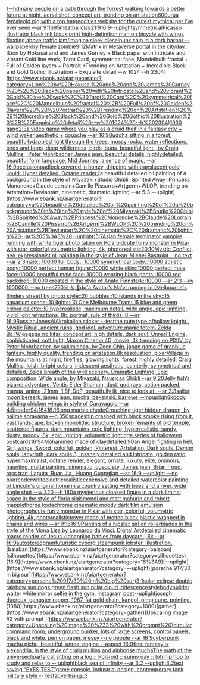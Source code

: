 [1](https://www.ebank.nz/aiartgenerator?category=1)[--hd](https://www.ebank.nz/aiartgenerator?category=--hd)[many people on a path through the forrest walking towards a better future at night. aerial shot. concept art, trending on art station](https://www.ebank.nz/aiartgenerator?category=many%20people%20on%20a%20path%20through%20the%20forrest%20walking%20towards%20a%20better%20future%20at%20night.%20aerial%20shot.%20concept%20art%2C%20trending%20on%20art%20station)[600](https://www.ebank.nz/aiartgenerator?category=600)[urua female](https://www.ebank.nz/aiartgenerator?category=urua%20female)[old pig with a top hat](https://www.ebank.nz/aiartgenerator?category=old%20pig%20with%20a%20top%20hat)[geocities website for the cutest mythical pet I’ve ever seen —ar 9:16](https://www.ebank.nz/aiartgenerator?category=geocities%20website%20for%20the%20cutest%20mythical%20pet%20I%E2%80%99ve%20ever%20seen%20%E2%80%94ar%209%3A16)[95](https://www.ebank.nz/aiartgenerator?category=95)[meatball](https://www.ebank.nz/aiartgenerator?category=meatball)[clay](https://www.ebank.nz/aiartgenerator?category=clay)[21:9](https://www.ebank.nz/aiartgenerator?category=21%3A9)[16:9](https://www.ebank.nz/aiartgenerator?category=16%3A9)[--uplight](https://www.ebank.nz/aiartgenerator?category=--uplight)[symmetrical](https://www.ebank.nz/aiartgenerator?category=symmetrical)[Picasso illustrator black ink block print high-definition man on bicycle with wings floating above traffic jam](https://www.ebank.nz/aiartgenerator?category=Picasso%20illustrator%20black%20ink%20block%20print%20high-definition%20man%20on%20bicycle%20with%20wings%20floating%20above%20traffic%20jam)[/imagine sleek dieselpunk ship in a dark harbor --wallpaper](https://www.ebank.nz/aiartgenerator?category=/imagine%20sleek%20dieselpunk%20ship%20in%20a%20dark%20harbor%20--wallpaper)[dry female zombie](https://www.ebank.nz/aiartgenerator?category=dry%20female%20zombie)[9:12](https://www.ebank.nz/aiartgenerator?category=9%3A12)[Matrix in Metaverse portal in the city](https://www.ebank.nz/aiartgenerator?category=Matrix%20in%20Metaverse%20portal%20in%20the%20city)[day.](https://www.ebank.nz/aiartgenerator?category=day.)[Lion by Hokusai and and James Gurney + Black paper with Intricate and vibrant Gold line work, Tarot Card, symmetrical face, Mandelbulb fractal + Full of Golden layers + Portrait +Trending on Artstation + Incredible Black and Gold Gothic Illustration + Exquisite detail --w 1024 --h 2304](https://www.ebank.nz/aiartgenerator?category=Lion%20by%20Hokusai%20and%20and%20James%20Gurney%20%2B%20Black%20paper%20with%20Intricate%20and%20vibrant%20Gold%20line%20work%2C%20Tarot%20Card%2C%20symmetrical%20face%2C%20Mandelbulb%20fractal%20%2B%20Full%20of%20Golden%20layers%20%2B%20Portrait%20%2BTrending%20on%20Artstation%20%2B%20Incredible%20Black%20and%20Gold%20Gothic%20Illustration%20%2B%20Exquisite%20detail%20--w%201024%20--h%202304)[1930 gang](https://www.ebank.nz/aiartgenerator?category=1930%20gang)[2:3](https://www.ebank.nz/aiartgenerator?category=2%3A3)[a video game where you play as a druid theif in a fantasy city + wind waker aesthetic + gouache --ar 16:9](https://www.ebank.nz/aiartgenerator?category=a%20video%20game%20where%20you%20play%20as%20a%20druid%20theif%20in%20a%20fantasy%20city%20%2B%20wind%20waker%20aesthetic%20%2B%20gouache%20--ar%2016%3A9)[Buddha sitting in a forest,  beautifullydappled light through the trees, mossy rocks, water reflections, birds and bugs, deep wilderness, birds, bugs, beautiful light , by  Craig Mullins , Peter Mohrbacher James jean, beautiful details, highlydetailed, beautiful form language, Mid Journey, a sence of magic, --ar 16:9](https://www.ebank.nz/aiartgenerator?category=Buddha%20sitting%20in%20a%20forest%2C%20%20beautifullydappled%20light%20through%20the%20trees%2C%20mossy%20rocks%2C%20water%20reflections%2C%20birds%20and%20bugs%2C%20deep%20wilderness%2C%20birds%2C%20bugs%2C%20beautiful%20light%20%2C%20by%20%20Craig%20Mullins%20%2C%20Peter%20Mohrbacher%20James%20jean%2C%20beautiful%20details%2C%20highlydetailed%2C%20beautiful%20form%20language%2C%20Mid%20Journey%2C%20a%20sence%20of%20magic%2C%20--ar%2016%3A9)[occlusion](https://www.ebank.nz/aiartgenerator?category=occlusion)[padlock covered in honey, dripping with translucent gold liquid. Hyper detailed. Octane render.](https://www.ebank.nz/aiartgenerator?category=padlock%20covered%20in%20honey%2C%20dripping%20with%20translucent%20gold%20liquid.%20Hyper%20detailed.%20Octane%20render.)[a beautiful detailed oil painting of a background in the style of Miyazaki+Studio Ghibli+Spirited Away+Princess Mononoke+Claude Lorrain+Camille Pissarro+Artgerm+WLOP, trending on Artstation+Deviantart, cinematic, dramatic lighting --ar 5:3 --uplight](https://www.ebank.nz/aiartgenerator?category=a%20beautiful%20detailed%20oil%20painting%20of%20a%20background%20in%20the%20style%20of%20Miyazaki%2BStudio%20Ghibli%2BSpirited%20Away%2BPrincess%20Mononoke%2BClaude%20Lorrain%2BCamille%20Pissarro%2BArtgerm%2BWLOP%2C%20trending%20on%20Artstation%2BDeviantart%2C%20cinematic%2C%20dramatic%20lighting%20--ar%205%3A3%20--uplight)[5:7](https://www.ebank.nz/aiartgenerator?category=5%3A7)[Asian female terminator vampire running with white tiger photo taken on Polaroid](https://www.ebank.nz/aiartgenerator?category=Asian%20female%20terminator%20vampire%20running%20with%20white%20tiger%20photo%20taken%20on%20Polaroid)[cute furry monster in Pixar with star, colorful,volumetric lighting, 4k, photorealistic](https://www.ebank.nz/aiartgenerator?category=cute%20furry%20monster%20in%20Pixar%20with%20star%2C%20colorful%2Cvolumetric%20lighting%2C%204k%2C%20photorealistic)[20:10](https://www.ebank.nz/aiartgenerator?category=20%3A10)[Mystic Conflict, neo-expressionist oil painting in the style of Jean-Michel Basquiat --no text --ar 2:3](https://www.ebank.nz/aiartgenerator?category=Mystic%20Conflict%2C%20neo-expressionist%20oil%20painting%20in%20the%20style%20of%20Jean-Michel%20Basquiat%20--no%20text%20--ar%202%3A3)[male:: 10000 full body:: 10000 symmetrical body::10000 athletic body::10000 perfect human figure::10000 white skin::10000 perfect male face::10000 beautiful male face::10000 wearing black pants::10000 red backdrop::10000 created in the style of Anato Finnstark::10000 --ar 2:3 --iw 1000000 --no trees](https://www.ebank.nz/aiartgenerator?category=male%3A%3A%2010000%20full%20body%3A%3A%2010000%20symmetrical%20body%3A%3A10000%20athletic%20body%3A%3A10000%20perfect%20human%20figure%3A%3A10000%20white%20skin%3A%3A10000%20perfect%20male%20face%3A%3A10000%20beautiful%20male%20face%3A%3A10000%20wearing%20black%20pants%3A%3A10000%20red%20backdrop%3A%3A10000%20created%20in%20the%20style%20of%20Anato%20Finnstark%3A%3A10000%20--ar%202%3A3%20--iw%201000000%20--no%20trees)[750](https://www.ebank.nz/aiartgenerator?category=750)[☠️ 🪱 🏹](https://www.ebank.nz/aiartgenerator?category=%E2%98%A0%EF%B8%8F%20%F0%9F%AA%B1%20%F0%9F%8F%B9)[dof](https://www.ebank.nz/aiartgenerator?category=dof)[a Avatar's Na'vi running in [Melbourne's flinders street] by photo style::20 bubbles::10 islands in the sky::15 aquarium scene::10 lights::10 One Melbourne Tram::15 blue and green colour palette::10 hyperealistic, maximum detail, wide angle, epic lighting, vivid light refractions, 8k, portrait, rule of thirds::8 —ar 16:9](https://www.ebank.nz/aiartgenerator?category=a%20Avatar%27s%20Na%27vi%20running%20in%20%5BMelbourne%27s%20flinders%20street%5D%20by%20photo%20style%3A%3A20%20bubbles%3A%3A10%20islands%20in%20the%20sky%3A%3A15%20aquarium%20scene%3A%3A10%20lights%3A%3A10%20One%20Melbourne%20Tram%3A%3A15%20blue%20and%20green%20colour%20palette%3A%3A10%20hyperealistic%2C%20maximum%20detail%2C%20wide%20angle%2C%20epic%20lighting%2C%20vivid%20light%20refractions%2C%208k%2C%20portrait%2C%20rule%20of%20thirds%3A%3A8%20%E2%80%94ar%2016%3A9)[Russian](https://www.ebank.nz/aiartgenerator?category=Russian)[Jones](https://www.ebank.nz/aiartgenerator?category=Jones)[AlAkroka](https://www.ebank.nz/aiartgenerator?category=AlAkroka)[lion sticker --test](https://www.ebank.nz/aiartgenerator?category=lion%20sticker%20--test)[the cute type ofhollow knight , Mystic Ritual, ancient ruins, god idol, adventure,magic totem, Zelda BoTW,gegege no kitar, concept art, high details, dark soul, Unreal Engine, sophisticated, soft light, Maxon Cinema 4D, movie, 4k trending on PIXIV, by Peter Mohrbacher, by sakimichan, by Zeen Chin, japan game of granblue fantasy, highly quality, trending on artstation,8k resolustion, pixar](https://www.ebank.nz/aiartgenerator?category=the%20cute%20type%20ofhollow%20knight%20%2C%20Mystic%20Ritual%2C%20ancient%20ruins%2C%20god%20idol%2C%20adventure%2Cmagic%20totem%2C%20Zelda%20BoTW%2Cgegege%20no%20kitar%2C%20concept%20art%2C%20high%20details%2C%20dark%20soul%2C%20Unreal%20Engine%2C%20sophisticated%2C%20soft%20light%2C%20Maxon%20Cinema%204D%2C%20movie%2C%204k%20trending%20on%20PIXIV%2C%20by%20Peter%20Mohrbacher%2C%20by%20sakimichan%2C%20by%20Zeen%20Chin%2C%20japan%20game%20of%20granblue%20fantasy%2C%20highly%20quality%2C%20trending%20on%20artstation%2C8k%20resolustion%2C%20pixar)[Village in the mountains at night, fireflies,  glowing lights, forest, highly detailed, Craig Mullins, loish, bright colors, iridescent aesthetic, painterly, symmetrical and detailed, Zelda breath of the wild scenery, Dramatic Lighting, Epic composition, Wide angle, by Miyazaki, Nausicaa Ghibli --ar 9:20](https://www.ebank.nz/aiartgenerator?category=Village%20in%20the%20mountains%20at%20night%2C%20fireflies%2C%20%20glowing%20lights%2C%20forest%2C%20highly%20detailed%2C%20Craig%20Mullins%2C%20loish%2C%20bright%20colors%2C%20iridescent%20aesthetic%2C%20painterly%2C%20symmetrical%20and%20detailed%2C%20Zelda%20breath%20of%20the%20wild%20scenery%2C%20Dramatic%20Lighting%2C%20Epic%20composition%2C%20Wide%20angle%2C%20by%20Miyazaki%2C%20Nausicaa%20Ghibli%20--ar%209%3A20)[Jelly fish’s bizarre adventure, Ventis Elder Shaman, dust, god rays, action packed, manga, anime, 21mm, 1.8f, DoP, beautifully lit, nice to look at. --ar 2:3](https://www.ebank.nz/aiartgenerator?category=Jelly%20fish%E2%80%99s%20bizarre%20adventure%2C%20Ventis%20Elder%20Shaman%2C%20dust%2C%20god%20rays%2C%20action%20packed%2C%20manga%2C%20anime%2C%2021mm%2C%201.8f%2C%20DoP%2C%20beautifully%20lit%2C%20nice%20to%20look%20at.%20--ar%202%3A3)[sailor moon berserk, james jean, mucha, beksinski, barlowe --mp](https://www.ebank.nz/aiartgenerator?category=sailor%20moon%20berserk%2C%20james%20jean%2C%20mucha%2C%20beksinski%2C%20barlowe%20--mp)[upligh](https://www.ebank.nz/aiartgenerator?category=upligh)[8k](https://www.ebank.nz/aiartgenerator?category=8k)[body building chicken wings in style of Caravaggio —ar 4:5](https://www.ebank.nz/aiartgenerator?category=body%20building%20chicken%20wings%20in%20style%20of%20Caravaggio%20%E2%80%94ar%204%3A5)[render](https://www.ebank.nz/aiartgenerator?category=render)[94:164](https://www.ebank.nz/aiartgenerator?category=94%3A164)[16:16](https://www.ebank.nz/aiartgenerator?category=16%3A16)[long marble chode](https://www.ebank.nz/aiartgenerator?category=long%20marble%20chode)[Crouching tiger hidden dragon, by hajime sorayama —h 350](https://www.ebank.nz/aiartgenerator?category=Crouching%20tiger%20hidden%20dragon%2C%20by%20hajime%20sorayama%20%E2%80%94h%20350)[spaceship crashed with black smoke rising from it, vast landscape, broken monolithic structure, broken remants of old temple, scattered figures, dark mountains, epic lighting, hyperrealistic, sandy, dusty, moody, 8k, epic lighting, volumetric lighting](https://www.ebank.nz/aiartgenerator?category=spaceship%20crashed%20with%20black%20smoke%20rising%20from%20it%2C%20vast%20landscape%2C%20broken%20monolithic%20structure%2C%20broken%20remants%20of%20old%20temple%2C%20scattered%20figures%2C%20dark%20mountains%2C%20epic%20lighting%2C%20hyperrealistic%2C%20sandy%2C%20dusty%2C%20moody%2C%208k%2C%20epic%20lighting%2C%20volumetric%20lighting)[a series of halloween postcards](https://www.ebank.nz/aiartgenerator?category=a%20series%20of%20halloween%20postcards)[16:9](https://www.ebank.nz/aiartgenerator?category=16%3A9)[4](https://www.ebank.nz/aiartgenerator?category=4)[Mohammed,made of clay](https://www.ebank.nz/aiartgenerator?category=Mohammed%2Cmade%20of%20clay)[detailed,](https://www.ebank.nz/aiartgenerator?category=detailed%2C)[90](https://www.ebank.nz/aiartgenerator?category=90)[an Angel fighting in hell, Girl, wings, Sword, colorful, golden, Pinterest, Artstation, Dark souls, Demon souls, labyrinth, dark souls 3, insanely detailed and intricate, golden ratio, hypermaximalist, octane render, elegant, ornate, luxury, elite, ominous, haunting, matte painting, cinematic, cgsociety, James jean, Brian froud, ross tran, Laputa, Ruan Jia , Huang Guangjian —ar 16:9 —uplight —no blur](https://www.ebank.nz/aiartgenerator?category=an%20Angel%20fighting%20in%20hell%2C%20Girl%2C%20wings%2C%20Sword%2C%20colorful%2C%20golden%2C%20Pinterest%2C%20Artstation%2C%20Dark%20souls%2C%20Demon%20souls%2C%20labyrinth%2C%20dark%20souls%203%2C%20insanely%20detailed%20and%20intricate%2C%20golden%20ratio%2C%20hypermaximalist%2C%20octane%20render%2C%20elegant%2C%20ornate%2C%20luxury%2C%20elite%2C%20ominous%2C%20haunting%2C%20matte%20painting%2C%20cinematic%2C%20cgsociety%2C%20James%20jean%2C%20Brian%20froud%2C%20ross%20tran%2C%20Laputa%2C%20Ruan%20Jia%20%2C%20Huang%20Guangjian%20%E2%80%94ar%2016%3A9%20%E2%80%94uplight%20%E2%80%94no%20blur)[render](https://www.ebank.nz/aiartgenerator?category=render)[white](https://www.ebank.nz/aiartgenerator?category=white)[electric](https://www.ebank.nz/aiartgenerator?category=electric)[realistic](https://www.ebank.nz/aiartgenerator?category=realistic)[expensive and detailed watercolor painting of Lincoln's original home in a country setting with trees and a river, wide angle shot --w 320 --h 180](https://www.ebank.nz/aiartgenerator?category=expensive%20and%20detailed%20watercolor%20painting%20of%20Lincoln%27s%20original%20home%20in%20a%20country%20setting%20with%20trees%20and%20a%20river%2C%20wide%20angle%20shot%20--w%20320%20--h%20180)[a mysterious cloaked figure in a dark liminal space in the style of floria sigismondi and matt mahurin and robert mapplethorpe kodachrome cinematic moody dark film emulsion photograph](https://www.ebank.nz/aiartgenerator?category=a%20mysterious%20cloaked%20figure%20in%20a%20dark%20liminal%20space%20in%20the%20style%20of%20floria%20sigismondi%20and%20matt%20mahurin%20and%20robert%20mapplethorpe%20kodachrome%20cinematic%20moody%20dark%20film%20emulsion%20photograph)[cute furry monster in Pixar with star, colorful, volumetric lighting, 4k, photorealistic](https://www.ebank.nz/aiartgenerator?category=cute%20furry%20monster%20in%20Pixar%20with%20star%2C%20colorful%2C%20volumetric%20lighting%2C%204k%2C%20photorealistic)[tower made of melted black plastic wrapped in chains and wires —ar 9:16](https://www.ebank.nz/aiartgenerator?category=tower%20made%20of%20melted%20black%20plastic%20wrapped%20in%20chains%20and%20wires%20%E2%80%94ar%209%3A16)[16:9](https://www.ebank.nz/aiartgenerator?category=16%3A9)[Painting of a hipster girl on rollerblades in the style of the Mona Lisa by Leonardo da Vinci. Digital Art](https://www.ebank.nz/aiartgenerator?category=Painting%20of%20a%20hipster%20girl%20on%20rollerblades%20in%20the%20style%20of%20the%20Mona%20Lisa%20by%20Leonardo%20da%20Vinci.%20Digital%20Art)[detailed cinematic macro render of Jesus kidnapping babies from daycare | 8k --ar 16:9](https://www.ebank.nz/aiartgenerator?category=detailed%20cinematic%20macro%20render%20of%20Jesus%20kidnapping%20babies%20from%20daycare%20%7C%208k%20--ar%2016%3A9)[autostereogram](https://www.ebank.nz/aiartgenerator?category=autostereogram)[futuristic cyborg steampunk lobster. Illustration.](https://www.ebank.nz/aiartgenerator?category=futuristic%20cyborg%20steampunk%20lobster.%20Illustration.)[balaban](https://www.ebank.nz/aiartgenerator?category=balaban)[silhouettes](https://www.ebank.nz/aiartgenerator?category=silhouettes)[16:9](https://www.ebank.nz/aiartgenerator?category=16%3A9)[--uplight](https://www.ebank.nz/aiartgenerator?category=--uplight)[porsche 917/30 in big sur](https://www.ebank.nz/aiartgenerator?category=porsche%20917/30%20in%20big%20sur)[3:1](https://www.ebank.nz/aiartgenerator?category=3%3A1)[solar eclipse double rainbow sun dogs green flash sun pillar cloud iridescence](https://www.ebank.nz/aiartgenerator?category=solar%20eclipse%20double%20rainbow%20sun%20dogs%20green%20flash%20sun%20pillar%20cloud%20iridescence)[style](https://www.ebank.nz/aiartgenerator?category=style)[bodybuilder walter white mirror selfie in the gym, instagram post](https://www.ebank.nz/aiartgenerator?category=bodybuilder%20walter%20white%20mirror%20selfie%20in%20the%20gym%2C%20instagram%20post)[--uplight](https://www.ebank.nz/aiartgenerator?category=--uplight)[joseph ducreux, gangster rapper, 1987. fat gold chain. kangol. pimp cane. pointing.](https://www.ebank.nz/aiartgenerator?category=joseph%20ducreux%2C%20gangster%20rapper%2C%201987.%20fat%20gold%20chain.%20kangol.%20pimp%20cane.%20pointing.)[1080](https://www.ebank.nz/aiartgenerator?category=1080)[gather](https://www.ebank.nz/aiartgenerator?category=gather)[Upscaling image #3 with prompt ](https://www.ebank.nz/aiartgenerator?category=Upscaling%20image%20%233%20with%20prompt%20)[circular command room, underground bunker, lots of large screens, control panels, black and white, pen on paper, messy --no people --ar 16:9](https://www.ebank.nz/aiartgenerator?category=circular%20command%20room%2C%20underground%20bunker%2C%20lots%20of%20large%20screens%2C%20control%20panels%2C%20black%20and%20white%2C%20pen%20on%20paper%2C%20messy%20--no%20people%20--ar%2016%3A9)[cyberpunk machu pichu, beautiful, unreal engine  --aspect 16:9](https://www.ebank.nz/aiartgenerator?category=cyberpunk%20machu%20pichu%2C%20beautiful%2C%20unreal%20engine%20%20--aspect%2016%3A9)[final fantasy ix alexandria, in the style of craig mullins and alphonse mucha](https://www.ebank.nz/aiartgenerator?category=final%20fantasy%20ix%20alexandria%2C%20in%20the%20style%20of%20craig%20mullins%20and%20alphonse%20mucha)[The math of the universe](https://www.ebank.nz/aiartgenerator?category=The%20math%20of%20the%20universe)[clipart](https://www.ebank.nz/aiartgenerator?category=clipart)[a cat sitting on a log :: Polaroid :: sunny day :: lofi hip hop to study and relax to -- uplight](https://www.ebank.nz/aiartgenerator?category=a%20cat%20sitting%20on%20a%20log%20%3A%3A%20Polaroid%20%3A%3A%20sunny%20day%20%3A%3A%20lofi%20hip%20hop%20to%20study%20and%20relax%20to%20--%20uplight)[black sea of infinity --ar 3:2 --uplight](https://www.ebank.nz/aiartgenerator?category=black%20sea%20of%20infinity%20--ar%203%3A2%20--uplight)[3:2](https://www.ebank.nz/aiartgenerator?category=3%3A2)[text saying “EYES TEST”](https://www.ebank.nz/aiartgenerator?category=text%20saying%20%E2%80%9CEYES%20TEST%E2%80%9D)[game console, industrial design, contemporary tank military style -- test](https://www.ebank.nz/aiartgenerator?category=game%20console%2C%20industrial%20design%2C%20contemporary%20tank%20military%20style%20--%20test)[advertising::3](https://www.ebank.nz/aiartgenerator?category=advertising%3A%3A3)